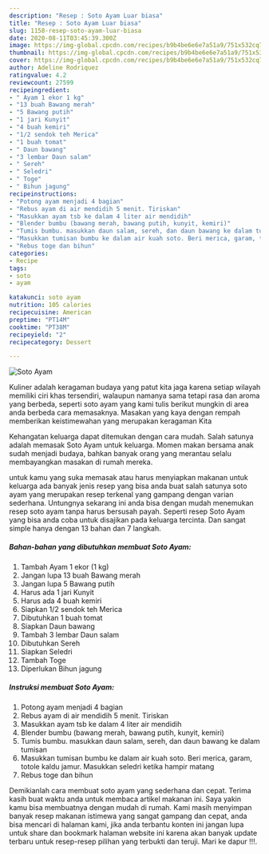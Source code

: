 ```yaml
---
description: "Resep : Soto Ayam Luar biasa"
title: "Resep : Soto Ayam Luar biasa"
slug: 1158-resep-soto-ayam-luar-biasa
date: 2020-08-11T03:45:39.300Z
image: https://img-global.cpcdn.com/recipes/b9b4be6e6e7a51a9/751x532cq70/soto-ayam-foto-resep-utama.jpg
thumbnail: https://img-global.cpcdn.com/recipes/b9b4be6e6e7a51a9/751x532cq70/soto-ayam-foto-resep-utama.jpg
cover: https://img-global.cpcdn.com/recipes/b9b4be6e6e7a51a9/751x532cq70/soto-ayam-foto-resep-utama.jpg
author: Adeline Rodriquez
ratingvalue: 4.2
reviewcount: 27599
recipeingredient:
- " Ayam 1 ekor 1 kg"
- "13 buah Bawang merah"
- "5 Bawang putih"
- "1 jari Kunyit"
- "4 buah kemiri"
- "1/2 sendok teh Merica"
- "1 buah tomat"
- " Daun bawang"
- "3 lembar Daun salam"
- " Sereh"
- " Seledri"
- " Toge"
- " Bihun jagung"
recipeinstructions:
- "Potong ayam menjadi 4 bagian"
- "Rebus ayam di air mendidih 5 menit. Tiriskan"
- "Masukkan ayam tsb ke dalam 4 liter air mendidih"
- "Blender bumbu (bawang merah, bawang putih, kunyit, kemiri)"
- "Tumis bumbu. masukkan daun salam, sereh, dan daun bawang ke dalam tumisan"
- "Masukkan tumisan bumbu ke dalam air kuah soto. Beri merica, garam, totole kaldu jamur. Masukkan seledri ketika hampir matang"
- "Rebus toge dan bihun"
categories:
- Recipe
tags:
- soto
- ayam

katakunci: soto ayam 
nutrition: 105 calories
recipecuisine: American
preptime: "PT14M"
cooktime: "PT38M"
recipeyield: "2"
recipecategory: Dessert

---
```



![Soto Ayam](https://img-global.cpcdn.com/recipes/b9b4be6e6e7a51a9/751x532cq70/soto-ayam-foto-resep-utama.jpg)

Kuliner adalah keragaman budaya yang patut kita jaga karena setiap wilayah memiliki ciri khas tersendiri, walaupun namanya sama tetapi rasa dan aroma yang berbeda, seperti soto ayam yang kami tulis berikut mungkin di area anda berbeda cara memasaknya. Masakan yang kaya dengan rempah memberikan keistimewahan yang merupakan keragaman Kita



Kehangatan keluarga dapat ditemukan dengan cara mudah. Salah satunya adalah memasak Soto Ayam untuk keluarga. Momen makan bersama anak sudah menjadi budaya, bahkan banyak orang yang merantau selalu membayangkan masakan di rumah mereka.

untuk kamu yang suka memasak atau harus menyiapkan makanan untuk keluarga ada banyak jenis resep yang bisa anda buat salah satunya soto ayam yang merupakan resep terkenal yang gampang dengan varian sederhana. Untungnya sekarang ini anda bisa dengan mudah menemukan resep soto ayam tanpa harus bersusah payah.
Seperti resep Soto Ayam yang bisa anda coba untuk disajikan pada keluarga tercinta. Dan sangat simple hanya dengan 13 bahan dan 7 langkah.


<!--inarticleads1-->

##### Bahan-bahan yang dibutuhkan membuat Soto Ayam:

1. Tambah  Ayam 1 ekor (1 kg)
1. Jangan lupa 13 buah Bawang merah
1. Jangan lupa 5 Bawang putih
1. Harus ada 1 jari Kunyit
1. Harus ada 4 buah kemiri
1. Siapkan 1/2 sendok teh Merica
1. Dibutuhkan 1 buah tomat
1. Siapkan  Daun bawang
1. Tambah 3 lembar Daun salam
1. Dibutuhkan  Sereh
1. Siapkan  Seledri
1. Tambah  Toge
1. Diperlukan  Bihun jagung




<!--inarticleads2-->

##### Instruksi membuat  Soto Ayam:

1. Potong ayam menjadi 4 bagian
1. Rebus ayam di air mendidih 5 menit. Tiriskan
1. Masukkan ayam tsb ke dalam 4 liter air mendidih
1. Blender bumbu (bawang merah, bawang putih, kunyit, kemiri)
1. Tumis bumbu. masukkan daun salam, sereh, dan daun bawang ke dalam tumisan
1. Masukkan tumisan bumbu ke dalam air kuah soto. Beri merica, garam, totole kaldu jamur. Masukkan seledri ketika hampir matang
1. Rebus toge dan bihun




Demikianlah cara membuat soto ayam yang sederhana dan cepat. Terima kasih buat waktu anda untuk membaca artikel makanan ini. Saya yakin kamu bisa membuatnya dengan mudah di rumah. Kami masih menyimpan banyak resep makanan istimewa yang sangat gampang dan cepat, anda bisa mencari di halaman kami, jika anda terbantu konten ini jangan lupa untuk share dan bookmark halaman website ini karena akan banyak update terbaru untuk resep-resep pilihan yang terbukti dan teruji. Mari ke dapur !!!. 
